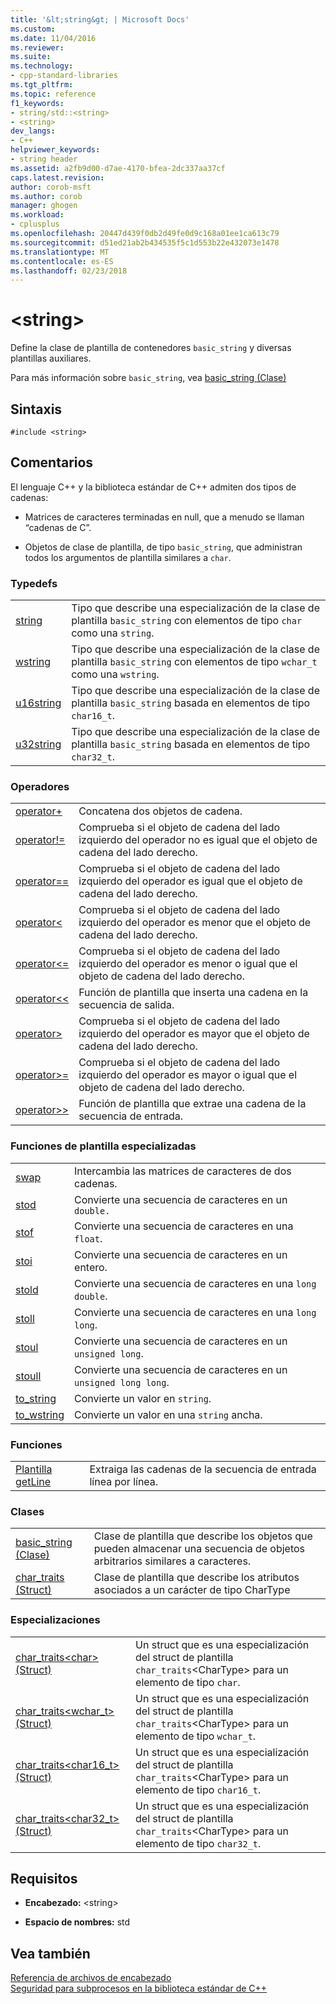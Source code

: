 ```yaml
---
title: '&lt;string&gt; | Microsoft Docs'
ms.custom: 
ms.date: 11/04/2016
ms.reviewer: 
ms.suite: 
ms.technology:
- cpp-standard-libraries
ms.tgt_pltfrm: 
ms.topic: reference
f1_keywords:
- string/std::<string>
- <string>
dev_langs:
- C++
helpviewer_keywords:
- string header
ms.assetid: a2fb9d00-d7ae-4170-bfea-2dc337aa37cf
caps.latest.revision: 
author: corob-msft
ms.author: corob
manager: ghogen
ms.workload:
- cplusplus
ms.openlocfilehash: 20447d439f0db2d49fe0d9c168a01ee1ca613c79
ms.sourcegitcommit: d51ed21ab2b434535f5c1d553b22e432073e1478
ms.translationtype: MT
ms.contentlocale: es-ES
ms.lasthandoff: 02/23/2018
---
```

# <a name="ltstringgt"></a>&lt;string&gt;
Define la clase de plantilla de contenedores `basic_string` y diversas plantillas auxiliares.  
  
 Para más información sobre `basic_string`, vea [basic_string (Clase)](../standard-library/basic-string-class.md)  
  
## <a name="syntax"></a>Sintaxis  
  
```  
#include <string>  
```  
  
## <a name="remarks"></a>Comentarios  
 El lenguaje C++ y la biblioteca estándar de C++ admiten dos tipos de cadenas:  
  
-   Matrices de caracteres terminadas en null, que a menudo se llaman “cadenas de C”.  
  
-   Objetos de clase de plantilla, de tipo `basic_string`, que administran todos los argumentos de plantilla similares a `char`.  
  
### <a name="typedefs"></a>Typedefs  
  
|||  
|-|-|  
|[string](../standard-library/string-typedefs.md#string)|Tipo que describe una especialización de la clase de plantilla `basic_string` con elementos de tipo `char` como una `string`.|  
|[wstring](../standard-library/string-typedefs.md#wstring)|Tipo que describe una especialización de la clase de plantilla `basic_string` con elementos de tipo `wchar_t` como una `wstring`.|  
|[u16string](../standard-library/string-typedefs.md#u16string)|Tipo que describe una especialización de la clase de plantilla `basic_string` basada en elementos de tipo `char16_t`.|  
|[u32string](../standard-library/string-typedefs.md#u32string)|Tipo que describe una especialización de la clase de plantilla `basic_string` basada en elementos de tipo `char32_t`.|  
  
### <a name="operators"></a>Operadores  
  
|||  
|-|-|  
|[operator+](../standard-library/string-operators.md#op_add)|Concatena dos objetos de cadena.|  
|[operator!=](../standard-library/string-operators.md#op_neq)|Comprueba si el objeto de cadena del lado izquierdo del operador no es igual que el objeto de cadena del lado derecho.|  
|[operator==](../standard-library/string-operators.md#op_eq_eq)|Comprueba si el objeto de cadena del lado izquierdo del operador es igual que el objeto de cadena del lado derecho.|  
|[operator<](../standard-library/string-operators.md#op_lt)|Comprueba si el objeto de cadena del lado izquierdo del operador es menor que el objeto de cadena del lado derecho.|  
|[operator<=](../standard-library/string-operators.md#op_lt_eq)|Comprueba si el objeto de cadena del lado izquierdo del operador es menor o igual que el objeto de cadena del lado derecho.|  
|[operator<\<](../standard-library/string-operators.md#op_lt_lt)|Función de plantilla que inserta una cadena en la secuencia de salida.|  
|[operator>](../standard-library/string-operators.md#op_gt)|Comprueba si el objeto de cadena del lado izquierdo del operador es mayor que el objeto de cadena del lado derecho.|  
|[operator>=](../standard-library/string-operators.md#op_gt_eq)|Comprueba si el objeto de cadena del lado izquierdo del operador es mayor o igual que el objeto de cadena del lado derecho.|  
|[operator>>](../standard-library/string-operators.md#op_gt_gt)|Función de plantilla que extrae una cadena de la secuencia de entrada.|  
  
### <a name="specialized-template-functions"></a>Funciones de plantilla especializadas  
  
|||  
|-|-|  
|[swap](../standard-library/string-functions.md#swap)|Intercambia las matrices de caracteres de dos cadenas.|  
|[stod](../standard-library/string-functions.md#stod)|Convierte una secuencia de caracteres en un `double.`|  
|[stof](../standard-library/string-functions.md#stof)|Convierte una secuencia de caracteres en una `float`.|  
|[stoi](../standard-library/string-functions.md#stoi)|Convierte una secuencia de caracteres en un entero.|  
|[stold](../standard-library/string-functions.md#stold)|Convierte una secuencia de caracteres en una `long double`.|  
|[stoll](../standard-library/string-functions.md#stoll)|Convierte una secuencia de caracteres en una `long long`.|  
|[stoul](../standard-library/string-functions.md#stoul)|Convierte una secuencia de caracteres en un `unsigned long`.|  
|[stoull](../standard-library/string-functions.md#stoull)|Convierte una secuencia de caracteres en un `unsigned long long`.|  
|[to_string](../standard-library/string-functions.md#to_string)|Convierte un valor en `string`.|  
|[to_wstring](../standard-library/string-functions.md#to_wstring)|Convierte un valor en una `string` ancha.|  
  
### <a name="functions"></a>Funciones  
  
|||  
|-|-|  
|[Plantilla getLine](../standard-library/string-functions.md#getline)|Extraiga las cadenas de la secuencia de entrada línea por línea.|  
  
### <a name="classes"></a>Clases  
  
|||  
|-|-|  
|[basic_string (Clase)](../standard-library/basic-string-class.md)|Clase de plantilla que describe los objetos que pueden almacenar una secuencia de objetos arbitrarios similares a caracteres.|  
|[char_traits (Struct)](../standard-library/char-traits-struct.md)|Clase de plantilla que describe los atributos asociados a un carácter de tipo CharType|  
  
### <a name="specializations"></a>Especializaciones  
  
|||  
|-|-|  
|[char_traits\<char> (Struct)](../standard-library/char-traits-char-struct.md)|Un struct que es una especialización del struct de plantilla `char_traits`\<CharType> para un elemento de tipo `char`.|  
|[char_traits<wchar_t> (Struct)](../standard-library/char-traits-wchar-t-struct.md)|Un struct que es una especialización del struct de plantilla `char_traits`\<CharType> para un elemento de tipo `wchar_t`.|  
|[char_traits<char16_t> (Struct)](../standard-library/char-traits-char16-t-struct.md)|Un struct que es una especialización del struct de plantilla `char_traits`\<CharType> para un elemento de tipo `char16_t`.|  
|[char_traits<char32_t> (Struct)](../standard-library/char-traits-char32-t-struct.md)|Un struct que es una especialización del struct de plantilla `char_traits`\<CharType> para un elemento de tipo `char32_t`.|  
  
## <a name="requirements"></a>Requisitos  
  
- **Encabezado:** \<string>  
  
- **Espacio de nombres:** std  
  
## <a name="see-also"></a>Vea también  
 [Referencia de archivos de encabezado](../standard-library/cpp-standard-library-header-files.md)   
 [Seguridad para subprocesos en la biblioteca estándar de C++](../standard-library/thread-safety-in-the-cpp-standard-library.md)



